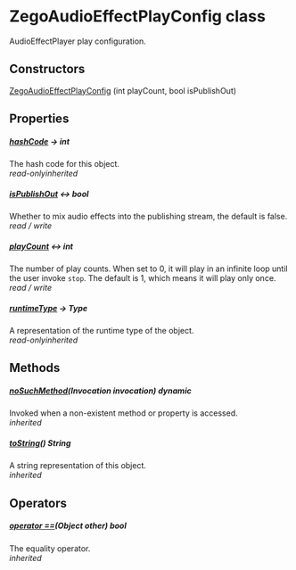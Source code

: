 


# ZegoAudioEffectPlayConfig class









<p>AudioEffectPlayer play configuration.</p>




## Constructors

[ZegoAudioEffectPlayConfig](../zego_uikit_prebuilt_live_audio_room/ZegoAudioEffectPlayConfig/ZegoAudioEffectPlayConfig.md) (int playCount, bool isPublishOut)

   


## Properties

##### [hashCode](../zego_uikit_prebuilt_live_audio_room/ZegoAudioEffectPlayConfig/hashCode.md) &#8594; int



The hash code for this object.  
_<span class="feature">read-only</span><span class="feature">inherited</span>_



##### [isPublishOut](../zego_uikit_prebuilt_live_audio_room/ZegoAudioEffectPlayConfig/isPublishOut.md) &#8596; bool



Whether to mix audio effects into the publishing stream, the default is false.  
_<span class="feature">read / write</span>_



##### [playCount](../zego_uikit_prebuilt_live_audio_room/ZegoAudioEffectPlayConfig/playCount.md) &#8596; int



The number of play counts. When set to 0, it will play in an infinite loop until the user invoke <code>stop</code>. The default is 1, which means it will play only once.  
_<span class="feature">read / write</span>_



##### [runtimeType](../zego_uikit_prebuilt_live_audio_room/ZegoAudioEffectPlayConfig/runtimeType.md) &#8594; Type



A representation of the runtime type of the object.  
_<span class="feature">read-only</span><span class="feature">inherited</span>_





## Methods

##### [noSuchMethod](../zego_uikit_prebuilt_live_audio_room/ZegoAudioEffectPlayConfig/noSuchMethod.md)(Invocation invocation) dynamic



Invoked when a non-existent method or property is accessed.  
_<span class="feature">inherited</span>_



##### [toString](../zego_uikit_prebuilt_live_audio_room/ZegoAudioEffectPlayConfig/toString.md)() String



A string representation of this object.  
_<span class="feature">inherited</span>_





## Operators

##### [operator ==](../zego_uikit_prebuilt_live_audio_room/ZegoAudioEffectPlayConfig/operator_equals.md)(Object other) bool



The equality operator.  
_<span class="feature">inherited</span>_















